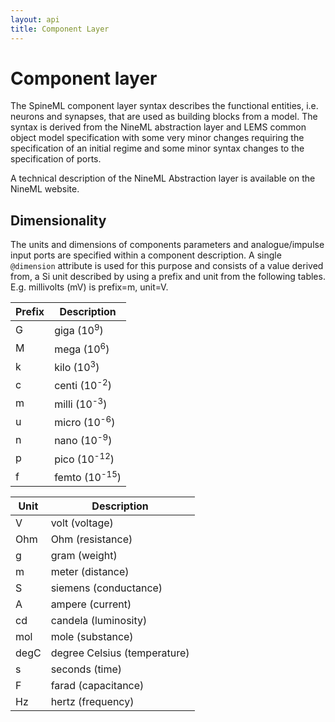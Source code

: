 ```yaml
---
layout: api
title: Component Layer
---
```


# Component layer

The SpineML component layer syntax describes the functional entities, i.e. neurons and synapses, that are used as building blocks from a model. The syntax is derived from the NineML abstraction layer and LEMS common object model specification with some very minor changes requiring the specification of an initial regime and some minor syntax changes to the specification of ports.

A technical description of the NineML Abstraction layer is available on the NineML website.

## Dimensionality

The units and dimensions of components parameters and analogue/impulse input ports are specified within a component description. A single ```@dimension``` attribute is used for this purpose and consists of a value derived from, a Si unit described by using a prefix and unit from the following tables. E.g. millivolts (mV) is prefix=m, unit=V.

| Prefix | Description |
| --- | --- |
| G | giga (10<sup>9</sup>) |
| M | mega (10<sup>6</sup>) |
| k | kilo (10<sup>3</sup>) |
| c | centi (10<sup>-2</sup>) |
| m | milli (10<sup>-3</sup>) |
| u | micro (10<sup>-6</sup>) |
| n | nano (10<sup>-9</sup>) |
| p | pico (10<sup>-12</sup>) |
| f | femto (10<sup>-15</sup>) |

| Unit | Description |
| --- | --- |
| V | volt (voltage) |
| Ohm | Ohm (resistance) |
| g | gram (weight) |
| m | meter (distance) |
| S | siemens (conductance) |
| A | ampere (current) |
| cd | candela (luminosity) |
| mol | mole (substance) |
| degC | degree Celsius (temperature) |
| s | seconds (time) |
| F | farad (capacitance) |
| Hz | hertz (frequency) |
